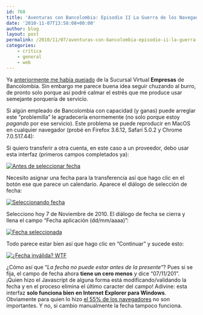 ```yaml
---
id: 760
title: 'Aventuras con Bancolombia: Episodio II La Guerra de los Navegadores'
date: '2010-11-07T13:58:08+00:00'
author: blog
layout: post
permalink: /2010/11/07/aventuras-con-bancolombia-episodio-ii-la-guerra-de-los-navegadores/
categories:
    - crítica
    - general
    - web
---
```


Ya [anteriormente me había quejado](http://www.mauriciogiraldo.com/blog/2010/01/13/%c2%bfpor-que-la-sucursal-virtual-de-bancolombia-apesta/) de la Sucursal Virtual **Empresas** de Bancolombia. Sin embargo me parece buena idea seguir chuzando al burro, de pronto solo porque así podré calmar el estrés que me produce usar semejante porquería de servicio.

Si algún empleado de Bancolombia con capacidad (y ganas) puede arreglar este “problemilla” le agradecería enormemente (no solo porque estoy *pagando* por ese servicio). Este problema se puede reproducir en MacOS en cualquier navegador (probé en Firefox 3.6.12, Safari 5.0.2 y Chrome 7.0.517.44):

Si quiero transferir a otra cuenta, en este caso a un proveedor, debo usar esta interfaz (primeros campos completados ya):

[![](//www.mauriciogiraldo.com/blog/wp-content/uploads/2010/11/01-300x173.png "Antes de seleccionar fecha")](/assets/uploads/2010/11/01.png)

Necesito asignar una fecha para la transferencia así que hago clic en el botón ese que parece un calendario. Aparece el diálogo de selección de fecha:

[![](//www.mauriciogiraldo.com/blog/wp-content/uploads/2010/11/02-300x191.png "Seleccionando fecha")](/assets/uploads/2010/11/02.png)

Selecciono hoy 7 de Noviembre de 2010. El diálogo de fecha se cierra y llena el campo “Fecha aplicación (dd/mm/aaaa)”:

[![](//www.mauriciogiraldo.com/blog/wp-content/uploads/2010/11/03-300x166.png "Fecha seleccionada")](/assets/uploads/2010/11/03.png)

Todo parece estar bien así que hago clic en “Continuar” y sucede esto:

[![](//www.mauriciogiraldo.com/blog/wp-content/uploads/2010/11/04-300x170.png "¿Fecha inválida? WTF")](/assets/uploads/2010/11/04.png)

¿Cómo así que “*La fecha no puede estar antes de la presente*“? Pues si se fija, el campo de fecha ahora **tiene un cero menos** y dice “07/11/201”. ¡Quien hizo el Javascript de alguna forma está modificando/validando la fecha y en el proceso elimina el último caracter del campo! Adivine: esta interfaz **solo funciona bien en Internet Explorer para Windows**. Obviamente para quien lo hizo [el 55% de los navegadores](http://en.wikipedia.org/wiki/Usage_share_of_web_browsers) no son importantes. Y no, si cambio manualmente la fecha tampoco funciona.